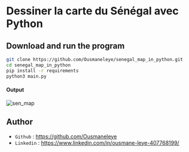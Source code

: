 # Dessiner la carte du Sénégal avec Python

## Download and run the program

```bash
git clone https://github.com/Ousmaneleye/senegal_map_in_python.git
cd senegal_map_in_python
pip install -r requirements
python3 main.py
```
#### Output
![sen_map](https://user-images.githubusercontent.com/74149780/205403414-3f1f7fe8-d9d5-4c3b-b0f4-5da422f9a756.png)


## Author
* `Github` : https://github.com/Ousmaneleye
* `Linkedin` : https://www.linkedin.com/in/ousmane-leye-407768199/
